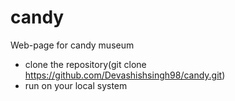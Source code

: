 # candy
Web-page for candy museum

* clone the repository(git clone https://github.com/Devashishsingh98/candy.git)
* run on your local system
